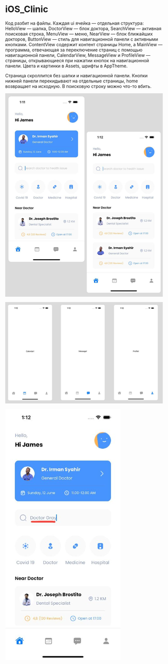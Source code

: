 # iOS_Clinic

Код разбит на файлы. Каждая ui ячейка — отдельная структура:
HelloView — шапка, DoctorView — блок доктора, SearchView — активная поисковая строка, MenuView — меню, NearView — блок ближайших докторов, ButtonView — стиль для навигационной панели с активными кнопками. ContentView содержит контент страницы Home, а
MainView — программа, отвечающая за переключение страниц с помощью навигационной панели, CalendarView, MessageView и ProfileView — страницы, открывающиеся при нажатии кнопок на навигационной панели.
Цвета и картинки в Assets, шрифты в AppTheme.

Страница скроллится без шапки и навигационной панели.
Кнопки нижней панели перекидывают на отдельные страницы, home возвращает на исходную.
В поисковую строку можно что-то вбить.

![image alt](https://github.com/Yulno/iOS_Clinic/blob/branch/photo_5400296126722199145_y.jpg)

![image alt](https://github.com/Yulno/iOS_Clinic/blob/branch/photo_5400296126722199144_y.jpg)

![image alt](https://github.com/Yulno/iOS_Clinic/blob/branch/91cb60bc-99e6-4d74-89b4-bd3c487cf31b.jpg)
